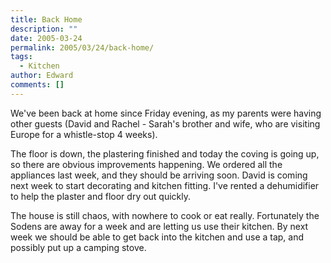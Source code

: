 ```yaml
---
title: Back Home
description: ""
date: 2005-03-24
permalink: 2005/03/24/back-home/
tags:
  - Kitchen
author: Edward
comments: []
---
```


We\'ve been back at home since Friday evening, as my parents were having
other guests (David and Rachel - Sarah\'s brother and wife, who are
visiting Europe for a whistle-stop 4 weeks).

The floor is down, the plastering finished and today the coving is going
up, so there are obvious improvements happening. We ordered all the
appliances last week, and they should be arriving soon. David is coming
next week to start decorating and kitchen fitting. I\'ve rented a
dehumidifier to help the plaster and floor dry out quickly.

The house is still chaos, with nowhere to cook or eat really.
Fortunately the Sodens are away for a week and are letting us use their
kitchen. By next week we should be able to get back into the kitchen and
use a tap, and possibly put up a camping stove.

